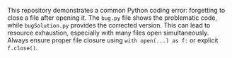 This repository demonstrates a common Python coding error: forgetting to close a file after opening it.  The `bug.py` file shows the problematic code, while `bugSolution.py` provides the corrected version.  This can lead to resource exhaustion, especially with many files open simultaneously.  Always ensure proper file closure using `with open(...) as f:` or explicit `f.close()`. 